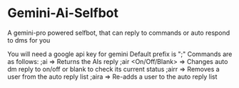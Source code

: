 # Gemini-Ai-Selfbot
A gemini-pro powered selfbot, that can reply to commands or auto respond to dms for you

You will need a google api key for gemini
Default prefix is ";"
Commands are as follows:
;ai <Prompt> => Returns the AIs reply
;air <On/Off/Blank> => Changes auto dm reply to on/off or blank to check its current status
;airr <User> => Removes a user from the auto reply list
;aira <User> => Re-adds a user to the auto reply list
